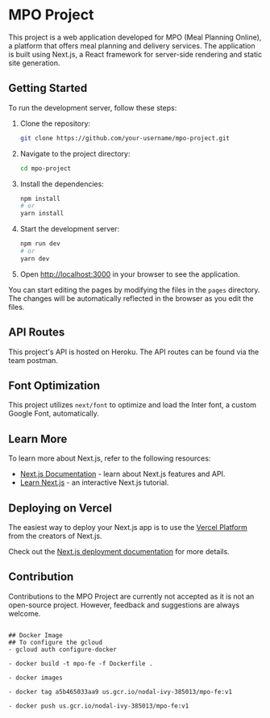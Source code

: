 

# MPO Project

This project is a web application developed for MPO (Meal Planning Online), a platform that offers meal planning and delivery services. The application is built using Next.js, a React framework for server-side rendering and static site generation.

## Getting Started

To run the development server, follow these steps:

1. Clone the repository:

   ```bash
   git clone https://github.com/your-username/mpo-project.git
   ```

2. Navigate to the project directory:

   ```bash
   cd mpo-project
   ```

3. Install the dependencies:

   ```bash
   npm install
   # or
   yarn install
   ```

4. Start the development server:

   ```bash
   npm run dev
   # or
   yarn dev
   ```

5. Open [http://localhost:3000](http://localhost:3000) in your browser to see the application.

You can start editing the pages by modifying the files in the `pages` directory. The changes will be automatically reflected in the browser as you edit the files.

## API Routes

This project's API is hosted on Heroku. The API routes can be found via the team postman.


## Font Optimization

This project utilizes `next/font` to optimize and load the Inter font, a custom Google Font, automatically.

## Learn More

To learn more about Next.js, refer to the following resources:

- [Next.js Documentation](https://nextjs.org/docs) - learn about Next.js features and API.
- [Learn Next.js](https://nextjs.org/learn) - an interactive Next.js tutorial.

## Deploying on Vercel

The easiest way to deploy your Next.js app is to use the [Vercel Platform](https://vercel.com/new?utm_medium=default-template&filter=next.js&utm_source=create-next-app&utm_campaign=create-next-app-readme) from the creators of Next.js.

Check out the [Next.js deployment documentation](https://nextjs.org/docs/deployment) for more details.

## Contribution

Contributions to the MPO Project are currently not accepted as it is not an open-source project. However, feedback and suggestions are always welcome.
```

## Docker Image
## To configure the gcloud
- gcloud auth configure-docker

- docker build -t mpo-fe -f Dockerfile .

- docker images

- docker tag a5b465033aa9 us.gcr.io/nodal-ivy-385013/mpo-fe:v1

- docker push us.gcr.io/nodal-ivy-385013/mpo-fe:v1